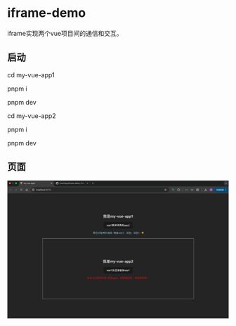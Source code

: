 # iframe-demo
iframe实现两个vue项目间的通信和交互。

## 启动
cd my-vue-app1

pnpm i

pnpm dev

cd my-vue-app2

pnpm i

pnpm dev

## 页面
![alt text](image.png)

